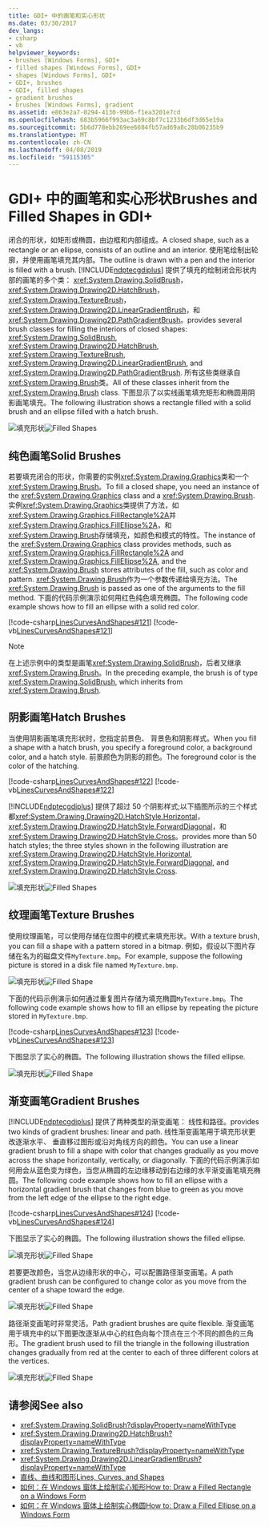 ```yaml
---
title: GDI+ 中的画笔和实心形状
ms.date: 03/30/2017
dev_langs:
- csharp
- vb
helpviewer_keywords:
- brushes [Windows Forms], GDI+
- filled shapes [Windows Forms], GDI+
- shapes [Windows Forms], GDI+
- GDI+, brushes
- GDI+, filled shapes
- gradient brushes
- brushes [Windows Forms], gradient
ms.assetid: e863e2a7-0294-4130-99b6-f1ea3201e7cd
ms.openlocfilehash: 683b5966f993ac3a69c8bf7c1233b6df3d65e19a
ms.sourcegitcommit: 5b6d778ebb269ee6684fb57ad69a8c28b06235b9
ms.translationtype: MT
ms.contentlocale: zh-CN
ms.lasthandoff: 04/08/2019
ms.locfileid: "59115305"
---
```

# <a name="brushes-and-filled-shapes-in-gdi"></a><span data-ttu-id="47f99-102">GDI+ 中的画笔和实心形状</span><span class="sxs-lookup"><span data-stu-id="47f99-102">Brushes and Filled Shapes in GDI+</span></span>
<span data-ttu-id="47f99-103">闭合的形状，如矩形或椭圆，由边框和内部组成。</span><span class="sxs-lookup"><span data-stu-id="47f99-103">A closed shape, such as a rectangle or an ellipse, consists of an outline and an interior.</span></span> <span data-ttu-id="47f99-104">使用笔绘制出轮廓，并使用画笔填充其内部。</span><span class="sxs-lookup"><span data-stu-id="47f99-104">The outline is drawn with a pen and the interior is filled with a brush.</span></span> [!INCLUDE[ndptecgdiplus](../../../../includes/ndptecgdiplus-md.md)] <span data-ttu-id="47f99-105">提供了填充的绘制闭合形状内部的画笔的多个类： <xref:System.Drawing.SolidBrush>， <xref:System.Drawing.Drawing2D.HatchBrush>， <xref:System.Drawing.TextureBrush>， <xref:System.Drawing.Drawing2D.LinearGradientBrush>，和<xref:System.Drawing.Drawing2D.PathGradientBrush>。</span><span class="sxs-lookup"><span data-stu-id="47f99-105">provides several brush classes for filling the interiors of closed shapes: <xref:System.Drawing.SolidBrush>, <xref:System.Drawing.Drawing2D.HatchBrush>, <xref:System.Drawing.TextureBrush>, <xref:System.Drawing.Drawing2D.LinearGradientBrush>, and <xref:System.Drawing.Drawing2D.PathGradientBrush>.</span></span> <span data-ttu-id="47f99-106">所有这些类继承自<xref:System.Drawing.Brush>类。</span><span class="sxs-lookup"><span data-stu-id="47f99-106">All of these classes inherit from the <xref:System.Drawing.Brush> class.</span></span> <span data-ttu-id="47f99-107">下图显示了以实线画笔填充矩形和椭圆用阴影画笔填充。</span><span class="sxs-lookup"><span data-stu-id="47f99-107">The following illustration shows a rectangle filled with a solid brush and an ellipse filled with a hatch brush.</span></span>  
  
 <span data-ttu-id="47f99-108">![填充形状](./media/aboutgdip02-art17.gif "Aboutgdip02_art17")</span><span class="sxs-lookup"><span data-stu-id="47f99-108">![Filled Shapes](./media/aboutgdip02-art17.gif "Aboutgdip02_art17")</span></span>  
  
## <a name="solid-brushes"></a><span data-ttu-id="47f99-109">纯色画笔</span><span class="sxs-lookup"><span data-stu-id="47f99-109">Solid Brushes</span></span>  
 <span data-ttu-id="47f99-110">若要填充闭合的形状，你需要的实例<xref:System.Drawing.Graphics>类和一个<xref:System.Drawing.Brush>。</span><span class="sxs-lookup"><span data-stu-id="47f99-110">To fill a closed shape, you need an instance of the <xref:System.Drawing.Graphics> class and a <xref:System.Drawing.Brush>.</span></span> <span data-ttu-id="47f99-111">实例<xref:System.Drawing.Graphics>类提供了方法，如<xref:System.Drawing.Graphics.FillRectangle%2A>并<xref:System.Drawing.Graphics.FillEllipse%2A>，和<xref:System.Drawing.Brush>存储填充，如颜色和模式的特性。</span><span class="sxs-lookup"><span data-stu-id="47f99-111">The instance of the <xref:System.Drawing.Graphics> class provides methods, such as <xref:System.Drawing.Graphics.FillRectangle%2A> and <xref:System.Drawing.Graphics.FillEllipse%2A>, and the <xref:System.Drawing.Brush> stores attributes of the fill, such as color and pattern.</span></span> <span data-ttu-id="47f99-112"><xref:System.Drawing.Brush>作为一个参数传递给填充方法。</span><span class="sxs-lookup"><span data-stu-id="47f99-112">The <xref:System.Drawing.Brush> is passed as one of the arguments to the fill method.</span></span> <span data-ttu-id="47f99-113">下面的代码示例演示如何用红色纯色填充椭圆。</span><span class="sxs-lookup"><span data-stu-id="47f99-113">The following code example shows how to fill an ellipse with a solid red color.</span></span>  
  
 [!code-csharp[LinesCurvesAndShapes#121](~/samples/snippets/csharp/VS_Snippets_Winforms/LinesCurvesAndShapes/CS/Class1.cs#121)]
 [!code-vb[LinesCurvesAndShapes#121](~/samples/snippets/visualbasic/VS_Snippets_Winforms/LinesCurvesAndShapes/VB/Class1.vb#121)]  
  
> [!NOTE]
>  <span data-ttu-id="47f99-114">在上述示例中的类型是画笔<xref:System.Drawing.SolidBrush>，后者又继承<xref:System.Drawing.Brush>。</span><span class="sxs-lookup"><span data-stu-id="47f99-114">In the preceding example, the brush is of type <xref:System.Drawing.SolidBrush>, which inherits from <xref:System.Drawing.Brush>.</span></span>  
  
## <a name="hatch-brushes"></a><span data-ttu-id="47f99-115">阴影画笔</span><span class="sxs-lookup"><span data-stu-id="47f99-115">Hatch Brushes</span></span>  
 <span data-ttu-id="47f99-116">当使用阴影画笔填充形状时，您指定前景色、 背景色和阴影样式。</span><span class="sxs-lookup"><span data-stu-id="47f99-116">When you fill a shape with a hatch brush, you specify a foreground color, a background color, and a hatch style.</span></span> <span data-ttu-id="47f99-117">前景颜色为阴影的颜色。</span><span class="sxs-lookup"><span data-stu-id="47f99-117">The foreground color is the color of the hatching.</span></span>  
  
 [!code-csharp[LinesCurvesAndShapes#122](~/samples/snippets/csharp/VS_Snippets_Winforms/LinesCurvesAndShapes/CS/Class1.cs#122)]
 [!code-vb[LinesCurvesAndShapes#122](~/samples/snippets/visualbasic/VS_Snippets_Winforms/LinesCurvesAndShapes/VB/Class1.vb#122)]  
  
 [!INCLUDE[ndptecgdiplus](../../../../includes/ndptecgdiplus-md.md)] <span data-ttu-id="47f99-118">提供了超过 50 个阴影样式;以下插图所示的三个样式都<xref:System.Drawing.Drawing2D.HatchStyle.Horizontal>， <xref:System.Drawing.Drawing2D.HatchStyle.ForwardDiagonal>，和<xref:System.Drawing.Drawing2D.HatchStyle.Cross>。</span><span class="sxs-lookup"><span data-stu-id="47f99-118">provides more than 50 hatch styles; the three styles shown in the following illustration are <xref:System.Drawing.Drawing2D.HatchStyle.Horizontal>, <xref:System.Drawing.Drawing2D.HatchStyle.ForwardDiagonal>, and <xref:System.Drawing.Drawing2D.HatchStyle.Cross>.</span></span>  
  
 <span data-ttu-id="47f99-119">![填充形状](./media/aboutgdip02-art18.gif "Aboutgdip02_art18")</span><span class="sxs-lookup"><span data-stu-id="47f99-119">![Filled Shapes](./media/aboutgdip02-art18.gif "Aboutgdip02_art18")</span></span>  
  
## <a name="texture-brushes"></a><span data-ttu-id="47f99-120">纹理画笔</span><span class="sxs-lookup"><span data-stu-id="47f99-120">Texture Brushes</span></span>  
 <span data-ttu-id="47f99-121">使用纹理画笔，可以使用存储在位图中的模式来填充形状。</span><span class="sxs-lookup"><span data-stu-id="47f99-121">With a texture brush, you can fill a shape with a pattern stored in a bitmap.</span></span> <span data-ttu-id="47f99-122">例如，假设以下图片存储在名为的磁盘文件`MyTexture.bmp`。</span><span class="sxs-lookup"><span data-stu-id="47f99-122">For example, suppose the following picture is stored in a disk file named `MyTexture.bmp`.</span></span>  
  
 <span data-ttu-id="47f99-123">![填充形状](./media/aboutgdip02-art19.gif "Aboutgdip02_Art19")</span><span class="sxs-lookup"><span data-stu-id="47f99-123">![Filled Shape](./media/aboutgdip02-art19.gif "Aboutgdip02_Art19")</span></span>  
  
 <span data-ttu-id="47f99-124">下面的代码示例演示如何通过重复图片存储为填充椭圆`MyTexture.bmp`。</span><span class="sxs-lookup"><span data-stu-id="47f99-124">The following code example shows how to fill an ellipse by repeating the picture stored in `MyTexture.bmp`.</span></span>  
  
 [!code-csharp[LinesCurvesAndShapes#123](~/samples/snippets/csharp/VS_Snippets_Winforms/LinesCurvesAndShapes/CS/Class1.cs#123)]
 [!code-vb[LinesCurvesAndShapes#123](~/samples/snippets/visualbasic/VS_Snippets_Winforms/LinesCurvesAndShapes/VB/Class1.vb#123)]  
  
 <span data-ttu-id="47f99-125">下图显示了实心的椭圆。</span><span class="sxs-lookup"><span data-stu-id="47f99-125">The following illustration shows the filled ellipse.</span></span>  
  
 <span data-ttu-id="47f99-126">![填充形状](./media/aboutgdip02-art20.gif "AboutGdip02_Art20")</span><span class="sxs-lookup"><span data-stu-id="47f99-126">![Filled Shape](./media/aboutgdip02-art20.gif "AboutGdip02_Art20")</span></span>  
  
## <a name="gradient-brushes"></a><span data-ttu-id="47f99-127">渐变画笔</span><span class="sxs-lookup"><span data-stu-id="47f99-127">Gradient Brushes</span></span>  
 [!INCLUDE[ndptecgdiplus](../../../../includes/ndptecgdiplus-md.md)] <span data-ttu-id="47f99-128">提供了两种类型的渐变画笔： 线性和路径。</span><span class="sxs-lookup"><span data-stu-id="47f99-128">provides two kinds of gradient brushes: linear and path.</span></span> <span data-ttu-id="47f99-129">线性渐变画笔用于填充形状更改逐渐水平、 垂直移过图形或沿对角线方向的颜色。</span><span class="sxs-lookup"><span data-stu-id="47f99-129">You can use a linear gradient brush to fill a shape with color that changes gradually as you move across the shape horizontally, vertically, or diagonally.</span></span> <span data-ttu-id="47f99-130">下面的代码示例演示如何用会从蓝色变为绿色，当您从椭圆的左边缘移动到右边缘的水平渐变画笔填充椭圆。</span><span class="sxs-lookup"><span data-stu-id="47f99-130">The following code example shows how to fill an ellipse with a horizontal gradient brush that changes from blue to green as you move from the left edge of the ellipse to the right edge.</span></span>  
  
 [!code-csharp[LinesCurvesAndShapes#124](~/samples/snippets/csharp/VS_Snippets_Winforms/LinesCurvesAndShapes/CS/Class1.cs#124)]
 [!code-vb[LinesCurvesAndShapes#124](~/samples/snippets/visualbasic/VS_Snippets_Winforms/LinesCurvesAndShapes/VB/Class1.vb#124)]  
  
 <span data-ttu-id="47f99-131">下图显示了实心的椭圆。</span><span class="sxs-lookup"><span data-stu-id="47f99-131">The following illustration shows the filled ellipse.</span></span>  
  
 <span data-ttu-id="47f99-132">![填充形状](./media/aboutgdip02-art21.gif "AboutGdip02_Art21")</span><span class="sxs-lookup"><span data-stu-id="47f99-132">![Filled Shape](./media/aboutgdip02-art21.gif "AboutGdip02_Art21")</span></span>  
  
 <span data-ttu-id="47f99-133">若要更改颜色，当您从边缘形状的中心，可以配置路径渐变画笔。</span><span class="sxs-lookup"><span data-stu-id="47f99-133">A path gradient brush can be configured to change color as you move from the center of a shape toward the edge.</span></span>  
  
 <span data-ttu-id="47f99-134">![填充形状](./media/aboutgdip02-art22.gif "AboutGdip02_Art22")</span><span class="sxs-lookup"><span data-stu-id="47f99-134">![Filled Shape](./media/aboutgdip02-art22.gif "AboutGdip02_Art22")</span></span>  
  
 <span data-ttu-id="47f99-135">路径渐变画笔时非常灵活。</span><span class="sxs-lookup"><span data-stu-id="47f99-135">Path gradient brushes are quite flexible.</span></span> <span data-ttu-id="47f99-136">渐变画笔用于填充中的以下图更改逐渐从中心的红色向每个顶点在三个不同的颜色的三角形。</span><span class="sxs-lookup"><span data-stu-id="47f99-136">The gradient brush used to fill the triangle in the following illustration changes gradually from red at the center to each of three different colors at the vertices.</span></span>  
  
 <span data-ttu-id="47f99-137">![填充形状](./media/aboutgdip02-art23.gif "AboutGdip02_Art23")</span><span class="sxs-lookup"><span data-stu-id="47f99-137">![Filled Shape](./media/aboutgdip02-art23.gif "AboutGdip02_Art23")</span></span>  
  
## <a name="see-also"></a><span data-ttu-id="47f99-138">请参阅</span><span class="sxs-lookup"><span data-stu-id="47f99-138">See also</span></span>

- <xref:System.Drawing.SolidBrush?displayProperty=nameWithType>
- <xref:System.Drawing.Drawing2D.HatchBrush?displayProperty=nameWithType>
- <xref:System.Drawing.TextureBrush?displayProperty=nameWithType>
- <xref:System.Drawing.Drawing2D.LinearGradientBrush?displayProperty=nameWithType>
- [<span data-ttu-id="47f99-139">直线、曲线和图形</span><span class="sxs-lookup"><span data-stu-id="47f99-139">Lines, Curves, and Shapes</span></span>](lines-curves-and-shapes.md)
- [<span data-ttu-id="47f99-140">如何：在 Windows 窗体上绘制实心矩形</span><span class="sxs-lookup"><span data-stu-id="47f99-140">How to: Draw a Filled Rectangle on a Windows Form</span></span>](how-to-draw-a-filled-rectangle-on-a-windows-form.md)
- [<span data-ttu-id="47f99-141">如何：在 Windows 窗体上绘制实心椭圆</span><span class="sxs-lookup"><span data-stu-id="47f99-141">How to: Draw a Filled Ellipse on a Windows Form</span></span>](how-to-draw-a-filled-ellipse-on-a-windows-form.md)
